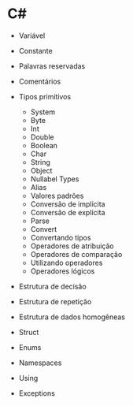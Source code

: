 # C#

* Variável
* Constante
* Palavras reservadas
* Comentários
* Tipos primitivos
    * System
    * Byte
    * Int
    * Double
    * Boolean
    * Char
    * String
    * Object
    * Nullabel Types
    * Alias
    * Valores padrões
    * Conversão de implícita
    * Conversão de explícita
    * Parse
    * Convert
    * Convertando tipos
    * Operadores de atribuição
    * Operadores de comparação
    * Utilizando operadores
    * Operadores lógicos

* Estrutura de decisão
* Estrutura de repetição
* Estrutura de dados homogêneas
* Struct
* Enums
* Namespaces
* Using
* Exceptions